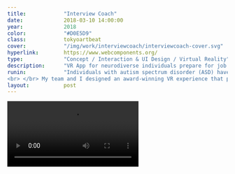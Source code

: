 ```yaml
---
title:            "Interview Coach"
date:             2018-03-10 14:00:00
year:             2018
color:            "#D0E5D9"
class:            tokyoartbeat
cover:            "/img/work/interviewcoach/interviewcoach-cover.svg"
hyperlink:        https://www.webcomponents.org/
type:             "Concept / Interaction & UI Design / Virtual Reality"
description:      "VR App for neurodiverse individuals prepare for job interviews "
runin:            "Individuals with autism spectrum disorder (ASD) have a broad range of conditions characterized by challenges with social skills, repetitive behaviors, speech and nonverbal communication. But neurodiverse individuals have unique talents that are beneficial and valuable to many employers. Because the average interview process is designed for neurotypical individuals, there is huge barrier and disadvantage for those with ASD to succeed in job interviews.  As Microsoft, we had an opportunity to buck this trend and level the playing field for neurodiverse individuals by leveraging emergent technologies like Mixed Reality and AI.
<br> </br> My team and I designed an award-winning VR experience that prepares individuals with cognitive disabilities for job interviews. As lead designer, I storyboarded the app experience, prototyped the hierarchical learning difficulty levels, art directed 3D coach avatars, and directed a promotional video showcasing the experience."
layout:           post
---
```


<div class="post-content-grid">
  <div class="post-content-column column-1">
    <video class="post-content-screen desktop" src="{{ site.baseurl }}/img/work/interviewcoach/interviewcoachdemo.mp4" autoplay loop></video>
  </div>
</div>

<!-- <div class="post-content-grid">
  <div class="post-content-column column-3 offset-1">
    <img class="post-content-screen iphone lazyload" src="{{ site.baseurl }}/img/work/interviewcoach/tab-home.png" />
    <video class="post-content-screen iphone lazyload" src="{{ site.baseurl }}/img/work/interviewcoach/tab-card-to-card.mp4" autoplay loop></video>
    <img class="post-content-screen iphone lazyload" src="{{ site.baseurl }}/img/work/interviewcoach/tab-login.png" />
  </div>
  <div class="post-content-column column-3">
    <img class="post-content-screen iphone radius-tab lazyload" src="{{ site.baseurl }}/img/work/interviewcoach/tab-en.png" />
    <img class="post-content-screen iphone lazyload" src="{{ site.baseurl }}/img/work/interviewcoach/tab-browse.png" />
  </div>
  <div class="post-content-column column-3 offset-2">
    <img class="post-content-screen iphone lazyload" src="{{ site.baseurl }}/img/work/interviewcoach/tab-map.png" />
    <img class="post-content-screen iphone radius-tab lazyload" src="{{ site.baseurl }}/img/work/interviewcoach/tab-jp.png" />
  </div>
</div> -->
